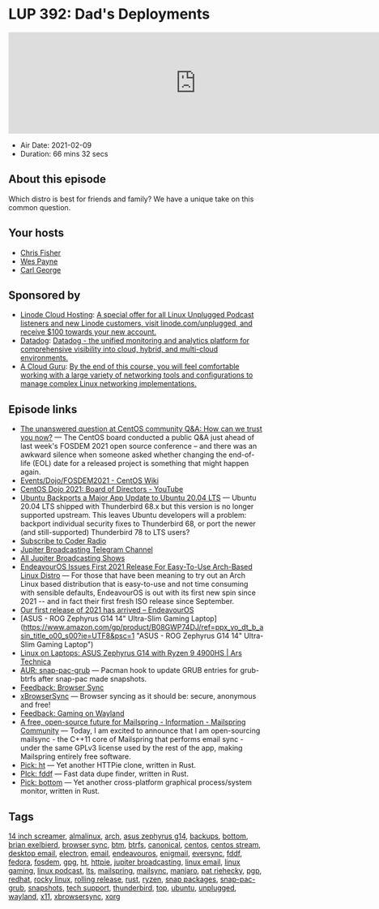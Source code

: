 # LUP 392: Dad's Deployments

<iframe src="https://player.fireside.fm/v2/RUkczH-V+9WF9zLe6?theme=dark" width="740" height="200" frameborder="0" scrolling="no"></iframe>

* Air Date: 2021-02-09
* Duration: 66 mins 32 secs

## About this episode

Which distro is best for friends and family? We have a unique take on this common question.

## Your hosts
* [Chris Fisher](https://linuxunplugged.com/hosts/chrislas)
* [Wes Payne](https://linuxunplugged.com/hosts/wes)
* [Carl George](https://linuxunplugged.com/guests/carlgeorge)

## Sponsored by

  * [Linode Cloud Hosting](https://linode.com/unplugged): [A special offer for all Linux Unplugged Podcast listeners and new Linode customers, visit linode.com/unplugged, and receive $100 towards your new account. ](https://linode.com/unplugged)
  * [Datadog](http://datadog.com/unplugged): [Datadog - the unified monitoring and analytics platform for comprehensive visibility into cloud, hybrid, and multi-cloud environments.](http://datadog.com/unplugged)
  * [A Cloud Guru](https://linuxacademy.com/cp/modules/view/id/262/?utm_source=jupiter&utm_medium=cpc): [By the end of this course, you will feel comfortable working with a large variety of networking tools and configurations to manage complex Linux networking implementations.](https://linuxacademy.com/cp/modules/view/id/262/?utm_source=jupiter&utm_medium=cpc)



## Episode links

  * [The unanswered question at CentOS community Q&A: How can we trust you now?](https://www.theregister.com/2021/02/08/centos_board_qa/ "The unanswered question at CentOS community Q&A: How can we trust you now?") — The CentOS board conducted a public Q&A just ahead of last week's FOSDEM 2021 open source conference – and there was an awkward silence when someone asked whether changing the end-of-life (EOL) date for a released project is something that might happen again.
  * [Events/Dojo/FOSDEM2021 - CentOS Wiki](https://wiki.centos.org/Events/Dojo/FOSDEM2021 "Events/Dojo/FOSDEM2021 - CentOS Wiki")
  * [CentOS Dojo 2021: Board of Directors - YouTube](https://www.youtube.com/watch?v=CXFrBv1wwvg "CentOS Dojo 2021: Board of Directors - YouTube")
  * [Ubuntu Backports a Major App Update to Ubuntu 20.04 LTS](https://www.omgubuntu.co.uk/2021/02/thunderbird-78-in-ubuntu-20-04-lts "Ubuntu Backports a Major App Update to Ubuntu 20.04 LTS") — Ubuntu 20.04 LTS shipped with Thunderbird 68.x but this version is no longer supported upstream. This leaves Ubuntu developers will a problem: backport individual security fixes to Thunderbird 68, or port the newer (and still-supported) Thunderbird 78 to LTS users?
  * [Subscribe to Coder Radio](https://coder.show/subscribe "Subscribe to Coder Radio")
  * [Jupiter Broadcasting Telegram Channel](http://jupiterbroadcasting.com/telegram "Jupiter Broadcasting Telegram Channel")
  * [All Jupiter Broadcasting Shows](https://feed.jupiter.zone/allshows "All Jupiter Broadcasting Shows")
  * [EndeavourOS Issues First 2021 Release For Easy-To-Use Arch-Based Linux Distro](https://www.phoronix.com/scan.php?page=news_item&px=EndeavourOS-February-2021 "EndeavourOS Issues First 2021 Release For Easy-To-Use Arch-Based Linux Distro") — For those that have been meaning to try out an Arch Linux based distribution that is easy-to-use and not time consuming with sensible defaults, EndeavourOS is out with its first new spin since 2021 -- and in fact their first fresh ISO release since September.
  * [Our first release of 2021 has arrived – EndeavourOS](https://endeavouros.com/news/our-first-release-of-2021-has-arrived/ "Our first release of 2021 has arrived – EndeavourOS")
  * [ASUS - ROG Zephyrus G14 14" Ultra-Slim Gaming Laptop](https://www.amazon.com/gp/product/B08GWP74DJ/ref=ppx_yo_dt_b_asin_title_o00_s00?ie=UTF8&psc=1 "ASUS - ROG Zephyrus G14 14" Ultra-Slim Gaming Laptop")
  * [Linux on Laptops: ASUS Zephyrus G14 with Ryzen 9 4900HS | Ars Technica](https://arstechnica.com/gadgets/2020/04/linux-on-laptops-asus-zephyrus-g14-with-ryzen-9-4900hs/ "Linux on Laptops: ASUS Zephyrus G14 with Ryzen 9 4900HS | Ars Technica")
  * [AUR: snap-pac-grub](https://aur.archlinux.org/packages/snap-pac-grub/ "AUR: snap-pac-grub") — Pacman hook to update GRUB entries for grub-btrfs after snap-pac made snapshots.
  * [Feedback: Browser Sync](https://slexy.org/view/s25STUowBJ "Feedback: Browser Sync")
  * [xBrowserSync](https://www.xbrowsersync.org/ "xBrowserSync") — Browser syncing as it should be: secure, anonymous and free!
  * [Feedback: Gaming on Wayland](https://slexy.org/view/s21eu7Qzb7 "Feedback: Gaming on Wayland")
  * [A free, open-source future for Mailspring - Information - Mailspring Community](https://community.getmailspring.com/t/a-free-open-source-future-for-mailspring/484 "A free, open-source future for Mailspring - Information - Mailspring Community") — Today, I am excited to announce that I am open-sourcing mailsync - the C++11 core of Mailspring that performs email sync - under the same GPLv3 license used by the rest of the app, making Mailspring entirely free software.
  * [Pick: ht](https://github.com/ducaale/ht "Pick: ht") — Yet another HTTPie clone, written in Rust.
  * [PIck: fddf](https://github.com/birkenfeld/fddf "PIck: fddf") — Fast data dupe finder, written in Rust.
  * [Pick: bottom](https://github.com/ClementTsang/bottom "Pick: bottom") — Yet another cross-platform graphical process/system monitor, written in Rust.



## Tags

[14 inch screamer](https://linuxunplugged.com/tags/14%20inch%20screamer), [almalinux](https://linuxunplugged.com/tags/almalinux), [arch](https://linuxunplugged.com/tags/arch), [asus zephyrus g14](https://linuxunplugged.com/tags/asus%20zephyrus%20g14), [backups](https://linuxunplugged.com/tags/backups), [bottom](https://linuxunplugged.com/tags/bottom), [brian exelbierd](https://linuxunplugged.com/tags/brian%20exelbierd), [browser sync](https://linuxunplugged.com/tags/browser%20sync), [btm](https://linuxunplugged.com/tags/btm), [btrfs](https://linuxunplugged.com/tags/btrfs), [canonical](https://linuxunplugged.com/tags/canonical), [centos](https://linuxunplugged.com/tags/centos), [centos stream](https://linuxunplugged.com/tags/centos%20stream), [desktop email](https://linuxunplugged.com/tags/desktop%20email), [electron](https://linuxunplugged.com/tags/electron), [email](https://linuxunplugged.com/tags/email), [endeavouros](https://linuxunplugged.com/tags/endeavouros), [enigmail](https://linuxunplugged.com/tags/enigmail), [eversync](https://linuxunplugged.com/tags/eversync), [fddf](https://linuxunplugged.com/tags/fddf), [fedora](https://linuxunplugged.com/tags/fedora), [fosdem](https://linuxunplugged.com/tags/fosdem), [gpg](https://linuxunplugged.com/tags/gpg), [ht](https://linuxunplugged.com/tags/ht), [httpie](https://linuxunplugged.com/tags/httpie), [jupiter broadcasting](https://linuxunplugged.com/tags/jupiter%20broadcasting), [linux email](https://linuxunplugged.com/tags/linux%20email), [linux gaming](https://linuxunplugged.com/tags/linux%20gaming), [linux podcast](https://linuxunplugged.com/tags/linux%20podcast), [lts](https://linuxunplugged.com/tags/lts), [mailspring](https://linuxunplugged.com/tags/mailspring), [mailsync](https://linuxunplugged.com/tags/mailsync), [manjaro](https://linuxunplugged.com/tags/manjaro), [pat riehecky](https://linuxunplugged.com/tags/pat%20riehecky), [pgp](https://linuxunplugged.com/tags/pgp), [redhat](https://linuxunplugged.com/tags/redhat), [rocky linux](https://linuxunplugged.com/tags/rocky%20linux), [rolling release](https://linuxunplugged.com/tags/rolling%20release), [rust](https://linuxunplugged.com/tags/rust), [ryzen](https://linuxunplugged.com/tags/ryzen), [snap packages](https://linuxunplugged.com/tags/snap%20packages), [snap-pac-grub](https://linuxunplugged.com/tags/snap-pac-grub), [snapshots](https://linuxunplugged.com/tags/snapshots), [tech support](https://linuxunplugged.com/tags/tech%20support), [thunderbird](https://linuxunplugged.com/tags/thunderbird), [top](https://linuxunplugged.com/tags/top), [ubuntu](https://linuxunplugged.com/tags/ubuntu), [unplugged](https://linuxunplugged.com/tags/unplugged), [wayland](https://linuxunplugged.com/tags/wayland), [x11](https://linuxunplugged.com/tags/x11), [xbrowsersync](https://linuxunplugged.com/tags/xbrowsersync), [xorg](https://linuxunplugged.com/tags/xorg)
